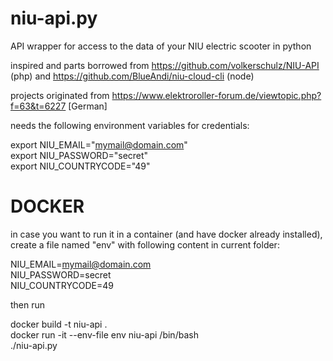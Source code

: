 # niu-api.py

API wrapper for access to the data of your NIU electric scooter in python

inspired and parts borrowed from https://github.com/volkerschulz/NIU-API (php) and https://github.com/BlueAndi/niu-cloud-cli (node)

projects originated from https://www.elektroroller-forum.de/viewtopic.php?f=63&t=6227 [German]

needs the following environment variables for credentials:

export NIU_EMAIL="mymail@domain.com"  
export NIU_PASSWORD="secret"  
export NIU_COUNTRYCODE="49"  

DOCKER
======

in case you want to run it in a container (and have docker already installed),
create a file named "env" with following content in current folder:

NIU_EMAIL=mymail@domain.com  
NIU_PASSWORD=secret  
NIU_COUNTRYCODE=49  

then run

docker build -t niu-api .  
docker run -it --env-file env niu-api /bin/bash  
./niu-api.py  

